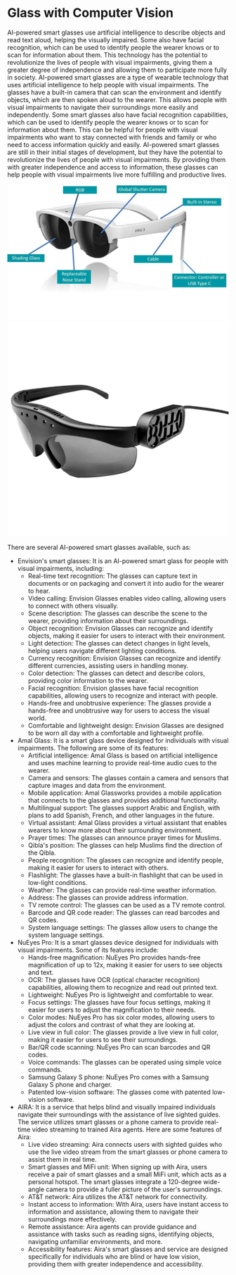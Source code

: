 # Glass with Computer Vision
AI-powered smart glasses use artificial intelligence to describe objects and read text aloud, helping the visually impaired. Some also have facial recognition, which can be used to identify people the wearer knows or to scan for information about them. This technology has the potential to revolutionize the lives of people with visual impairments, giving them a greater degree of independence and allowing them to participate more fully in society. AI-powered smart glasses are a type of wearable technology that uses artificial intelligence to help people with visual impairments. The glasses have a built-in camera that can scan the environment and identify objects, which are then spoken aloud to the wearer. This allows people with visual impairments to navigate their surroundings more easily and independently. Some smart glasses also have facial recognition capabilities, which can be used to identify people the wearer knows or to scan for information about them. This can be helpful for people with visual impairments who want to stay connected with friends and family or who need to access information quickly and easily. AI-powered smart glasses are still in their initial stages of development, but they have the potential to revolutionize the lives of people with visual impairments. By providing them with greater independence and access to information, these glasses can help people with visual impairments live more fulfilling and productive lives.

![](Writerside/images/GlasswithComputerVision1.png)
![](Writerside/images/GlasswithComputerVision2.png)

There are several AI-powered smart glasses available, such as:
* Envision's smart glasses: It is an AI-powered smart glass for people with visual impairments, including:
  * Real-time text recognition: The glasses can capture text in documents or on packaging and convert it into audio for the wearer to hear.
  * Video calling: Envision Glasses enables video calling, allowing users to connect with others visually.
  * Scene description: The glasses can describe the scene to the wearer, providing information about their surroundings.
  * Object recognition: Envision Glasses can recognize and identify objects, making it easier for users to interact with their environment.
  * Light detection: The glasses can detect changes in light levels, helping users navigate different lighting conditions.
  * Currency recognition: Envision Glasses can recognize and identify different currencies, assisting users in handling money.
  * Color detection: The glasses can detect and describe colors, providing color information to the wearer.
  * Facial recognition: Envision glasses have facial recognition capabilities, allowing users to recognize and interact with people.
  * Hands-free and unobtrusive experience: The glasses provide a hands-free and unobtrusive way for users to access the visual world.
  * Comfortable and lightweight design: Envision Glasses are designed to be worn all day with a comfortable and lightweight profile.
* Amal Glass: It is a smart glass device designed for individuals with visual impairments. The following are some of its features:
  * Artificial intelligence: Amal Glass is based on artificial intelligence and uses machine learning to provide real-time audio cues to the wearer.
  * Camera and sensors: The glasses contain a camera and sensors that capture images and data from the environment.
  * Mobile application: Amal Glassworks provides a mobile application that connects to the glasses and provides additional functionality.
  * Multilingual support: The glasses support Arabic and English, with plans to add Spanish, French, and other languages in the future.
  * Virtual assistant: Amal Glass provides a virtual assistant that enables wearers to know more about their surrounding environment.
  * Prayer times: The glasses can announce prayer times for Muslims.
  * Qibla's position: The glasses can help Muslims find the direction of the Qibla.
  * People recognition: The glasses can recognize and identify people, making it easier for users to interact with others.
  * Flashlight: The glasses have a built-in flashlight that can be used in low-light conditions.
  * Weather: The glasses can provide real-time weather information.
  * Address: The glasses can provide address information.
  * TV remote control: The glasses can be used as a TV remote control.
  * Barcode and QR code reader: The glasses can read barcodes and QR codes.
  * System language settings: The glasses allow users to change the system language settings.
* NuEyes Pro: It is a smart glasses device designed for individuals with visual impairments. Some of its features include:
  * Hands-free magnification: NuEyes Pro provides hands-free magnification of up to 12x, making it easier for users to see objects and text.
  * OCR: The glasses have OCR (optical character recognition) capabilities, allowing them to recognize and read out printed text.
  * Lightweight: NuEyes Pro is lightweight and comfortable to wear.
  * Focus settings: The glasses have four focus settings, making it easier for users to adjust the magnification to their needs.
  * Color modes: NuEyes Pro has six color modes, allowing users to adjust the colors and contrast of what they are looking at.
  * Live view in full color: The glasses provide a live view in full color, making it easier for users to see their surroundings.
  * Bar/QR code scanning: NuEyes Pro can scan barcodes and QR codes.
  * Voice commands: The glasses can be operated using simple voice commands.
  * Samsung Galaxy S phone: NuEyes Pro comes with a Samsung Galaxy S phone and charger.
  * Patented low-vision software: The glasses come with patented low-vision software.
* AIRA: It is a service that helps blind and visually impaired individuals navigate their surroundings with the assistance of live sighted guides. The service utilizes smart glasses or a phone camera to provide real-time video streaming to trained Aira agents. Here are some features of Aira:
  * Live video streaming: Aira connects users with sighted guides who use the live video stream from the smart glasses or phone camera to assist them in real time.
  * Smart glasses and MiFi unit: When signing up with Aira, users receive a pair of smart glasses and a small MiFi unit, which acts as a personal hotspot. The smart glasses integrate a 120-degree wide-angle camera to provide a fuller picture of the user's surroundings.
  * AT&T network: Aira utilizes the AT&T network for connectivity.
  * Instant access to information: With Aira, users have instant access to information and assistance, allowing them to navigate their surroundings more effectively.
  * Remote assistance: Aira agents can provide guidance and assistance with tasks such as reading signs, identifying objects, navigating unfamiliar environments, and more.
  * Accessibility features: Aira's smart glasses and service are designed specifically for individuals who are blind or have low vision, providing them with greater independence and accessibility.